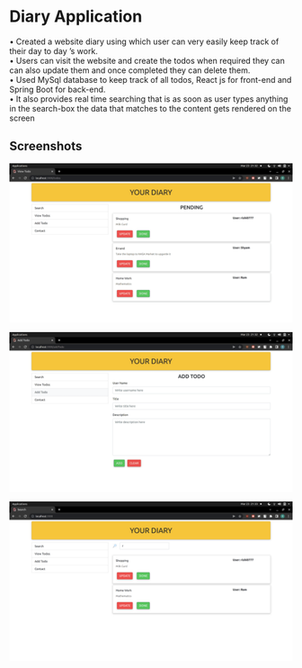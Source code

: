 # Diary Application

• Created a website diary using which user can very easily keep track of their day to day ’s work.<br>
• Users can visit the website and create the todos when required they can can also update them and once completed they
can delete them.<br>
• Used MySql database to keep track of all todos, React js for front-end and Spring Boot for back-end.<br>
• It also provides real time searching that is as soon as user types anything in the search-box the data that matches to the content gets rendered on the screen

## Screenshots

![image description](./Screenshots/diary1.png) 

![image description](./Screenshots/diary2.png) 

![image description](./Screenshots/diary3.png) 

